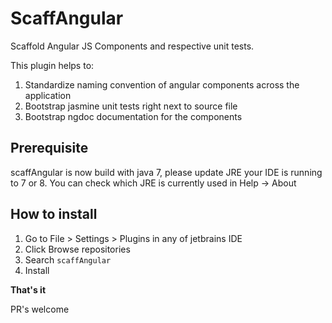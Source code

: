 ScaffAngular
=============
Scaffold Angular JS Components and respective unit tests.

This plugin helps to:
    
1. Standardize naming convention of angular components across the application
2. Bootstrap jasmine unit tests right next to source file
3. Bootstrap ngdoc documentation for the components

Prerequisite
--------
scaffAngular is now build with java 7, please update JRE your IDE is running to 7 or 8.
You can check which JRE is currently used in Help -> About
    
How to install
--------

1. Go to File > Settings > Plugins in any of jetbrains IDE
2. Click Browse repositories 
3. Search `scaffAngular`
4. Install

<b>That's it</b>

PR's welcome
